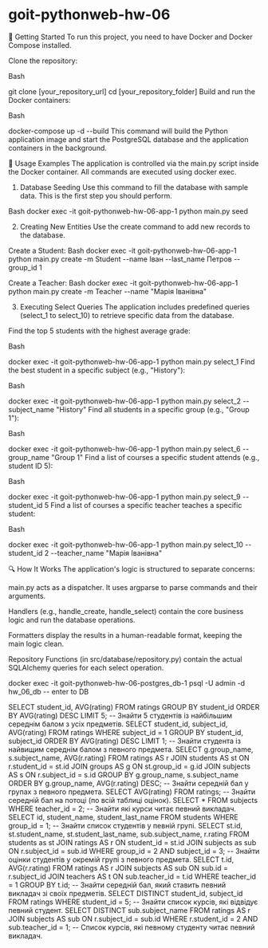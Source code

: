 # goit-pythonweb-hw-06

🚀 Getting Started
To run this project, you need to have Docker and Docker Compose installed.

Clone the repository:

Bash

git clone [your_repository_url]
cd [your_repository_folder]
Build and run the Docker containers:

Bash

docker-compose up -d --build
This command will build the Python application image and start the PostgreSQL database and the application containers in the background.

📜 Usage Examples
The application is controlled via the main.py script inside the Docker container. All commands are executed using docker exec.

1. Database Seeding
Use this command to fill the database with sample data. This is the first step you should perform.

Bash
docker exec -it goit-pythonweb-hw-06-app-1 python main.py seed

2. Creating New Entities
Use the create command to add new records to the database.

Create a Student:
Bash
docker exec -it goit-pythonweb-hw-06-app-1 python main.py create -m Student --name Іван --last_name Петров --group_id 1

Create a Teacher:
Bash
docker exec -it goit-pythonweb-hw-06-app-1 python main.py create -m Teacher --name "Марія Іванівна"

3. Executing Select Queries
The application includes predefined queries (select_1 to select_10) to retrieve specific data from the database.

Find the top 5 students with the highest average grade:

Bash

docker exec -it goit-pythonweb-hw-06-app-1 python main.py select_1
Find the best student in a specific subject (e.g., "History"):

Bash

docker exec -it goit-pythonweb-hw-06-app-1 python main.py select_2 --subject_name "History"
Find all students in a specific group (e.g., "Group 1"):

Bash

docker exec -it goit-pythonweb-hw-06-app-1 python main.py select_6 --group_name "Group 1"
Find a list of courses a specific student attends (e.g., student ID 5):

Bash

docker exec -it goit-pythonweb-hw-06-app-1 python main.py select_9 --student_id 5
Find a list of courses a specific teacher teaches a specific student:

Bash

docker exec -it goit-pythonweb-hw-06-app-1 python main.py select_10 --student_id 2 --teacher_name "Марія Іванівна"

🔍 How It Works
The application's logic is structured to separate concerns:

main.py acts as a dispatcher. It uses argparse to parse commands and their arguments.

Handlers (e.g., handle_create, handle_select) contain the core business logic and run the database operations.

Formatters display the results in a human-readable format, keeping the main logic clean.

Repository Functions (in src/database/repository.py) contain the actual SQLAlchemy queries for each select operation.


docker exec -it goit-pythonweb-hw-06-postgres_db-1 psql -U admin -d hw_06_db  -- enter to DB

SELECT student_id, AVG(rating) FROM ratings GROUP BY student_id ORDER BY AVG(rating) DESC LIMIT 5;  -- Знайти 5 студентів із найбільшим середнім балом з усіх предметів.
SELECT student_id, subject_id, AVG(rating) FROM ratings WHERE subject_id = 1 GROUP BY student_id, subject_id ORDER BY AVG(rating) DESC LIMIT 1;  -- Знайти студента із найвищим середнім балом з певного предмета.
SELECT
    g.group_name,
    s.subject_name,
    AVG(r.rating)
FROM
    ratings AS r
JOIN
    students AS st ON r.student_id = st.id
JOIN
    groups AS g ON st.group_id = g.id
JOIN
    subjects AS s ON r.subject_id = s.id
GROUP BY
    g.group_name,
    s.subject_name
ORDER BY
    g.group_name,
    AVG(r.rating) DESC;  -- Знайти середній бал у групах з певного предмета.
SELECT AVG(rating) FROM ratings;  -- Знайти середній бал на потоці (по всій таблиці оцінок).
SELECT * FROM subjects WHERE teacher_id = 2;  -- Знайти які курси читає певний викладач.
SELECT id, student_name, student_last_name FROM students WHERE group_id = 1;  -- Знайти список студентів у певній групі.
SELECT st.id, st.student_name, st.student_last_name, sub.subject_name, r.rating FROM students as st JOIN ratings AS r ON student_id = st.id JOIN subjects as sub ON r.subject_id = sub.id WHERE group_id = 2 AND subject_id = 3;  -- Знайти оцінки студентів у окремій групі з певного предмета.
SELECT t.id, AVG(r.rating) FROM ratings AS r JOIN subjects AS sub ON sub.id = r.subject_id JOIN teachers AS t ON sub.teacher_id = t.id WHERE teacher_id = 1 GROUP BY t.id;  -- Знайти середній бал, який ставить певний викладач зі своїх предметів.
SELECT DISTINCT student_id, subject_id FROM ratings WHERE student_id = 5;  -- Знайти список курсів, які відвідує певний студент.
SELECT DISTINCT sub.subject_name FROM ratings AS r JOIN subjects AS sub ON r.subject_id = sub.id WHERE r.student_id = 2 AND sub.teacher_id = 1;  -- Список курсів, які певному студенту читає певний викладач.